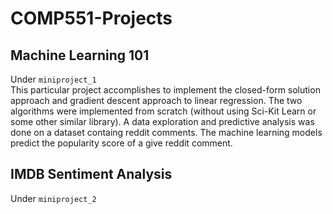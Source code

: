 # COMP551-Projects

## Machine Learning 101
Under `miniproject_1`<br>
This particular project accomplishes to implement the closed-form solution approach and gradient descent approach to linear regression. The two algorithms were implemented from scratch (without using Sci-Kit Learn or some other similar library). A data exploration and predictive analysis was done on a dataset containg reddit comments. The machine learning models predict the popularity score of a give reddit comment.

## IMDB Sentiment Analysis
Under `miniproject_2`<br>
